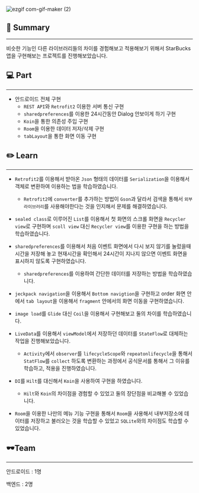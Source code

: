 
![ezgif com-gif-maker (2)](https://user-images.githubusercontent.com/79190824/175613582-0bffa564-09f8-40a9-9f39-55facbc9eef1.gif)





## 📃 Summary

---

비슷한 기능인 다른 라이브러리들의 차이를 경험해보고 적용해보기 위해서 StarBucks 앱을 구현해보는 프로젝트를 진행해보았습니다.

## 💻 Part

---

- 안드로이드 전체 구현
    - `REST API`와 `Retrofit2` 이용한 서버 통신 구현
    - `sharedpreferences`를 이용한 24시간동안 Dialog 안보이게 하기 구현
    - `Koin`을 통한 의존성 주입 구현
    - `Room`을 이용한 데이터 저자/삭제 구현
    - `tabLayout`을 통한 화면 이동 구현

## ✏️ Learn

---

- `Retrofit2`를 이용해서 받아온 `Json` 형태의 데이터를 `Serialization`을 이용해서 객체로 변환하여 이용하는 법을 학습하였습니다.
    - `Retrofit2`에 `converter`를 추가하는 방법이 `Gson`과 달라서 검색을 통해서 `외부라이브러리`를 사용해야한다는 것을 인지해서 문제를 해결하였습니다.

- `sealed class`로 이루어진 `List`를 이용해서 첫 화면의 스크롤 화면을 `Recycler view`로 구현하며 `scoll view` 대신 `Recycler view`를 이용한 구현을 하는 방법을 학습하였습니다.

- `sharedpreferences`를 이용해서 처음 이벤트 화면에서 다시 보지 않기를 눌렀을때 시간을 저장해 놓고 현재시간을 확인해서 24시간이 지나지 않으면 이벤트 화면을 표시하지 않도록 구현하였습니다.
    - `sharedpreferences`를 이용하여 간단한 데이터를 저장하는 방법을 학습하였습니다.

- `jeckpack navigation`을 이용해서 `Bottom navigtion`을 구현하고 order 화면 안에서 `tab layout`을 이용해서 `fragment` 안에서의 화면 이동을 구현하였습니다.

- `image load`를 `Glide` 대신 `Coil`을 이용해서 구현해보고 둘의 차이를 학습하였습니다.

- `LiveData`를 이용해서 `viewModel`에서 저장하던 데이터를 `StateFlow`로 대체하는 작업을 진행해보았습니다.
    - `Activity`에서 `observer`를 `lifecycleScope`와 `repeatonlifecycle`을 통해서 `StatFlow`를 `collect` 하도록 변환하는 과정에서 공식문서를 통해서 그 이유를 학습하고, 적용을 진행하였습니다.

- `DI`를 `Hilt`를 대신해서 `Koin`을 사용하여 구현을 하였습니다.
    - `Hilt`와 `Koin`의 차이점을 경험할 수 있었고 둘의 장단점을 비교해볼 수 있었습니다.
    
- `Room`을 이용한 나만의 메뉴 기능 구현을 통해서 `Room`을 사용해서 내부저장소에 데이터를 저장하고 불러오는 것을 학습할 수 있었고 `SQLite`와의 차이점도 학습할 수 있었습니다.

## 🕶Team

---

안드로이드 : 1명

백엔드 : 2명
